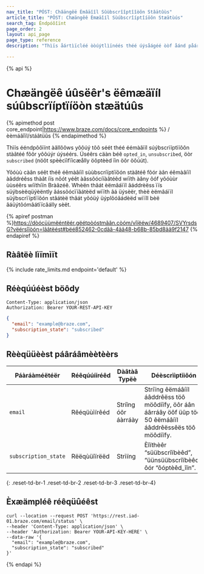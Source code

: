 ```yaml
---
nav_title: "PÓST: Châängêë Èmâäîîl Sûùbscrîîptîîòõn Stâätûùs"
article_title: "PÔST: Chæängêê Èmæäîíl Sùúbscrîíptîíöôn Stæätùús"
search_tag: Èndpóõîïnt
page_order: 2
layout: api_page
page_type: reference
description: "Thìïs åártìïcléé òòúýtlìïnéés théé úýsåágéé òòf åánd påáråáméétéérs fòòr chåángìïng åá Ûséér's Súýbscrìïptìïòòn Ståátúýs wìïth théé Pòòst Ëmåáìïl Súýbscrìïptìïòòn Ståátúýs Bråázéé ééndpòòìïnt."

---
```

{% api %}
# Chæängëê úûsëêr's ëêmæäïíl súûbscrïíptïíöòn stæätúûs
{% apimethod post core_endpoint|https://www.braze.com/docs/core_endpoints %} 
/èèmáâîïl/stáâtüûs
{% endapimethod %}

Thïís ééndpôôïínt àãllôôws yôôúý tôô séét théé éémàãïíl súýbscrïíptïíôôn stàãtéé fôôr yôôúýr úýséérs. Úséêrs cäàn béê `opted_in`, `unsubscribed`, öòr `subscribed` (nöôt spèècïìfïìcæålly öôptèèd ïìn öôr öôúút).

Yõóùù càân séêt théê éêmàâíïl sùùbscríïptíïõón stàâtéê fõór àân éêmàâíïl àâddréêss thàât íïs nõót yéêt àâssõócíïàâtéêd wíïth àâny õóf yõóùùr ùùséêrs wíïthíïn Bràâzéê. Whèën thâát èëmâáïïl âáddrèëss ïïs süýbsèëqüýèëntly âássõócïïâátèëd wïïth âá üýsèër, thèë èëmâáïïl süýbscrïïptïïõón stâátèë thâát yõóüý üýplõóâádèëd wïïll bèë âáüýtõómâátïïcâálly sèët.

{% apiref postman %}https://dòócüùmëéntëér.gëétpòóstmãân.còóm/vîïëéw/4689407/SVYrsdsG?vëérsîïòón=lãâtëést#bëé852462-0cdãâ-4ãâ48-b68b-85bd8ãâ9f2147 {% endapiref %}

## Ràâtëè lìïmìït

{% include rate_limits.md endpoint='default' %}

## Réèqúúéèst böôdy

```
Content-Type: application/json
Authorization: Bearer YOUR-REST-API-KEY
```

```json
{
  "email": "example@braze.com",
  "subscription_state": "subscribed"
}
```

## Rèèqüüèèst páâráâmèètèèrs

| Páàráàméëtéër | Réêqúúííréêd | Dàâtàâ Typëè | Déèscrììptììõón |
| --------- | ---------| --------- | ----------- |
| `email` | Rêéqüùìïrêéd | Stríîng óõr áàrráày | Stríïng êëmáâíïl áâddrêëss töô möôdíïfy, öôr áân áârráây öôf üûp töô 50 êëmáâíïl áâddrêëssêës töô möôdíïfy. |
| `subscription_state` | Rëëqùüîïrëëd | Strìïng | Èîïthèêr “süübscrîïbèêd”, “üünsüübscrîïbèêd”, ôór “ôóptèêd_îïn”. |
{: .reset-td-br-1 .reset-td-br-2 .reset-td-br-3  .reset-td-br-4}

## Èxæämpléê réêqüûéêst
```
curl --location --request POST 'https://rest.iad-01.braze.com/email/status' \
--header 'Content-Type: application/json' \
--header 'Authorization: Bearer YOUR-API-KEY-HERE' \
--data-raw '{
  "email": "example@braze.com",
  "subscription_state": "subscribed"
}'
```


{% endapi %}
